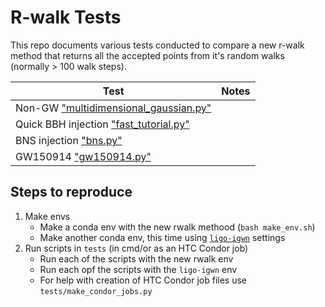 # R-walk Tests

This repo documents various tests conducted to compare a new r-walk method that returns all the accepted points from it's random walks (normally > 100 walk steps).

| Test                                      | Notes     |
|---                                        |---        |
| Non-GW ["multidimensional_gaussian.py"]   |           |
| Quick BBH injection ["fast_tutorial.py"]  |           |
| BNS injection ["bns.py"]                  |           |
| GW150914 ["gw150914.py"]                  |           |


## Steps to reproduce
1. Make envs
    - Make a conda env with the new rwalk methood (`bash make_env.sh`)
    - Make another conda env, this time using [`ligo-igwn`] settings
2. Run scripts in `tests` (in cmd/or as an HTC Condor job)
    - Run each of the scripts with the new rwalk env
    - Run each opf the scripts with the `ligo-igwn` env
    - For help with creation of HTC Condor job files use `tests/make_condor_jobs.py`


["fast_tutorial.py"]: https://git.ligo.org/lscsoft/bilby/-/blob/master/examples/gw_examples/injection_examples/fast_tutorial.py
["multidimensional_gaussian.py"]: https://git.ligo.org/lscsoft/bilby/-/blob/master/examples/core_examples/multidimensional_gaussian.py
["bns.py"]: https://git.ligo.org/lscsoft/bilby/-/blob/master/examples/gw_examples/injection_examples/binary_neutron_star_example.py
["gw150914.py"]: https://git.ligo.org/lscsoft/bilby/-/blob/master/examples/gw_examples/data_examples/GW150914.py
[`ligo-igwn`]: https://computing.docs.ligo.org/conda/environments/igwn-py38/

